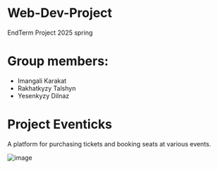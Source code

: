 # Web-Dev-Project
EndTerm Project 2025 spring
# Group members:
- Imangali Karakat
- Rakhatkyzy Talshyn
- Yesenkyzy Dilnaz
# Project Eventicks
A platform for purchasing tickets and booking seats at various events.

![image](https://github.com/user-attachments/assets/2f81f51a-5956-4059-895e-31ec9f828266)
